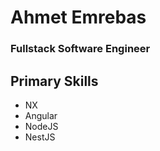 # Ahmet Emrebas

### Fullstack Software Engineer

## Primary Skills

- NX
- Angular
- NodeJS
- NestJS
